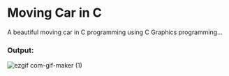 # Moving Car in C
A beautiful moving car in C programming using C Graphics programming...
<h3>Output:</h3>

![ezgif com-gif-maker (1)](https://github.com/hey-its-d2t2/MoingCar_in_C/assets/63626210/550a35fa-108a-4b61-bce2-504f874dceb1)
